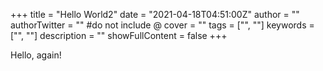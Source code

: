 +++
title = "Hello World2"
date = "2021-04-18T04:51:00Z"
author = ""
authorTwitter = "" #do not include @
cover = ""
tags = ["", ""]
keywords = ["", ""]
description = ""
showFullContent = false
+++

Hello, again!